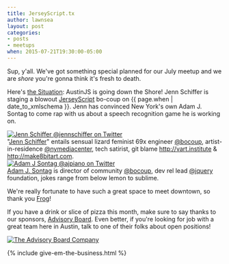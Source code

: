 ```yaml
---
title: JerseyScript.tx
author: lawnsea
layout: post
categories:
- posts
- meetups
when: 2015-07-21T19:30:00-05:00
---
```


Sup, y'all. We've got something special planned for our July meetup and we are
*shore* you're gonna think it's fresh to death.

Here's [the Situation][the-situation]: AustinJS is going down the Shore! Jenn
Schiffer is staging a blowout [JerseyScript][jerseyscript] bo-coup on <x-date>
{{ page.when | date_to_xmlschema }}</x-date>. Jenn has
convinced New York's own Adam J. Sontag to come rap with us about a
speech recognition game he is working on.

<div class="media-object speaker-bio">
  <a href="https://twitter.com/jennschiffer">
    <img alt="Jenn Schiffer @jennschiffer on Twitter" src="https://pbs.twimg.com/profile_images/617864129999675393/LoN_ffKr.jpg" />
  </a>
  <div>
  "<a href="https://twitter.com/jennschiffer">Jenn Schiffer</a>" entails
  sensual lizard feminist 69x engineer <a
  href="https://twitter.com/bocoup">@bocoup</a>, artist-in-residence <a
  href="https://twitter.com/nymediacenter">@nymediacenter</a>, tech satirist,
  git blame <a href="http://vart.institute">http://vart.institute</a> & <a
  href="http://make8bitart.com">http://make8bitart.com</a>.
  </div>
</div>

<div class="media-object speaker-bio">
  <a href="https://twitter.com/ajpiano">
    <img alt="Adam J Sontag @ajpiano on Twitter" src="https://pbs.twimg.com/profile_images/3744028125/60fbc0df81a37742d851916c79003a0b.jpeg" />
  </a>
  <div>
  <a href="https://twitter.com/ajpiano">Adam J. Sontag</a> is director of
  community <a href="https://twitter.com/bocoup">@bocoup</a>, dev rel lead <a
  href="https://twitter.com/jquery">@jquery</a> foundation, jokes range from
  below lemon to sublime.
  </div>
</div>

We're really fortunate to have such a great space to meet downtown, so thank you
[Frog][]!

If you have a drink or slice of pizza this month, make sure to say thanks to
our sponsors, [Advisory Board][]. Even better, if you're looking for job with a
great team here in Austin, talk to one of their folks about open positions!


<div class="sponsor-logo">
  <a href="https://www.advisory.com/careers">
    <img src="http://i.imgur.com/2HNye7a.png" alt="The Advisory Board Company" />
  </a>
</div>

{% include give-em-the-business.html %}

[bocoup]: https://twitter.com/bocoup
[the-situation]: https://en.wikipedia.org/wiki/Michael_Sorrentino
[jerseyscript]: http://jerseyscript.github.io/
[jquery]: https://twitter.com/jquery
[nymediacenter]: https://twitter.com/nymediacenter
[Frog]: http://www.frogdesign.com/contact/austin.html
[Advisory Board]: https://www.advisory.com/careers
